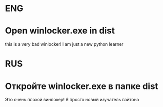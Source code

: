 # ENG

#  Open winlocker.exe in dist


this is a very bad winlocker! I am just a new python learner

# RUS

# Откройте winlocker.exe в папке dist

Это очень плохой винлокер! Я просто новый изучатель пайтона
